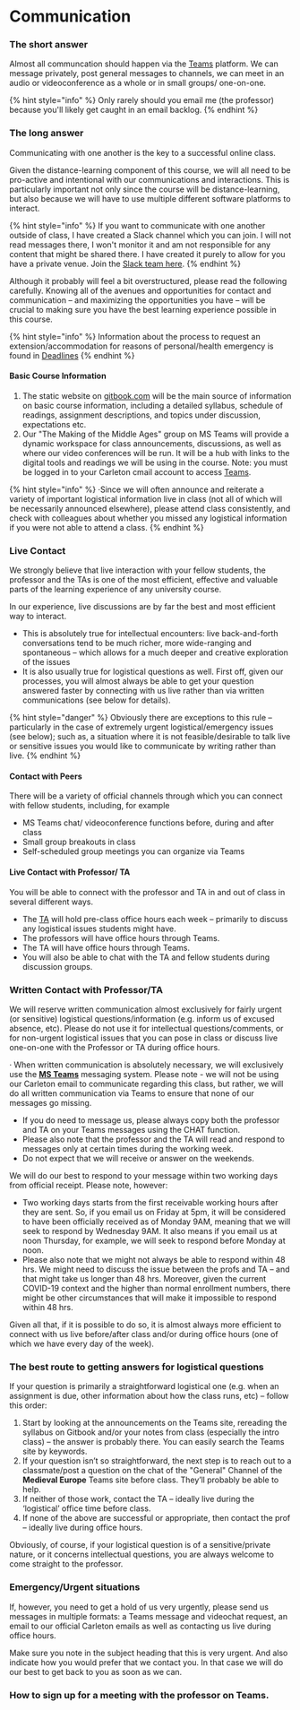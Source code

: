 # Communication

### The short answer

Almost all communcation should happen via the [Teams](../digital-tools/teams.md) platform. We can message privately, post general messages to channels, we can meet in an audio or videoconference as a whole or in small groups/ one-on-one.

{% hint style="info" %}
Only rarely should you email me \(the professor\) because you'll likely get caught in an email backlog. 
{% endhint %}

### The long answer

Communicating with one another is the key to a successful online class. 

Given the distance-learning component of this course, we will all need to be pro-active and intentional with our communications and interactions. This is particularly important not only since the course will be distance-learning, but also because we will have to use multiple different software platforms to interact.

{% hint style="info" %}
If you want to communicate with one another outside of class, I have created a Slack channel which you can join. I will not read messages there, I won't monitor it and am not responsible for any content that might be shared there. I have created it purely to allow for you have a private venue. Join the [Slack team here](https://join.slack.com/t/themakingofth-9xj7609/shared_invite/zt-gz9ve08l-uXsMeht_jzHzAOByEDL8Ng). 
{% endhint %}

Although it probably will feel a bit overstructured, please read the following carefully. Knowing all of the avenues and opportunities for contact and communication – and maximizing the opportunities you have – will be crucial to making sure you have the best learning experience possible in this course.

{% hint style="info" %}
Information about the process to request an extension/accommodation for reasons of personal/health emergency is found in [Deadlines](deadlines.md)
{% endhint %}

#### **Basic Course Information** 

1. The static website on [gitbook.com](https://app.gitbook.com/@marc-saurette/s/the-making-of-the-middle-ages/) will be the main source of information on basic course information, including a detailed syllabus, schedule of readings, assignment descriptions, and topics under discussion, expectations etc. 
2. Our "The Making of the Middle Ages" group on MS Teams will provide a dynamic workspace for class announcements, discussions, as well as where our video conferences will be run. It will be a hub with links to the digital tools and readings we will be using in the course.  Note: you must be logged in to your Carleton cmail account to access [Teams](). 

{% hint style="info" %}
·Since we will often announce and reiterate a variety of important logistical information live in class \(not all of which will be necessarily announced elsewhere\), please attend class consistently, and check with colleagues about whether you missed any logistical information if you were not able to attend a class.
{% endhint %}

### **Live Contact**

We strongly believe that live interaction with your fellow students, the professor and the TAs is one of the most efficient, effective and valuable parts of the learning experience of any university course. 

In our experience, live discussions are by far the best and most efficient way to interact. 

* This is absolutely true for intellectual encounters: live back-and-forth conversations tend to be much richer, more wide-ranging and spontaneous – which allows for a much deeper and creative exploration of the issues
*  It is also usually true for logistical questions as well. First off, given our processes, you will almost always be able to get your question answered faster by connecting with us live rather than via written communications \(see below for details\).

{% hint style="danger" %}
 Obviously there are exceptions to this rule – particularly in the case of extremely urgent logistical/emergency issues \(see below\); such as, a situation where it is not feasible/desirable to talk live or sensitive issues you would like to communicate by writing rather than live.
{% endhint %}

#### **Contact with Peers**

There will be a variety of official channels through which you can connect with fellow students, including, for example

* MS Teams chat/ videoconference functions before, during and after class
* Small group breakouts in class
* Self-scheduled group meetings you can organize via Teams

#### **Live Contact with Professor/ TA** 

You will be able to connect with the professor and TA in and out of class in several different ways. 

* The [TA]() will hold pre-class office hours each week – primarily to discuss any logistical issues students might have. 
* The professors will have office hours through Teams.
* The TA will have office hours through Teams.
* You will also be able to chat with the TA and fellow students during discussion groups.

### **Written Contact with Professor/TA**

We will reserve written communication almost exclusively for fairly urgent \(or sensitive\) logistical questions/information \(e.g. inform us of excused absence, etc\). Please do not use it for intellectual questions/comments, or for non-urgent logistical issues that you can pose in class or discuss live one-on-one with the Professor or TA during office hours.

·      When written communication is absolutely necessary, we will exclusively use the [**MS Teams**]() messaging system. Please note - we will not be using our Carleton email to communicate regarding this class, but rather, we will do all written communication via Teams to ensure that none of our messages go missing.

* If you do need to message us, please always copy both the professor and TA on your Teams messages using the CHAT function. 
* Please also note that the professor and the TA will read and respond to  messages only at certain times during the working week.
* Do not expect that we will receive or answer on the weekends.

We will do our best to respond to your message within two working days from official receipt. Please note, however:

* Two working days starts from the first receivable working hours after they are sent. So, if you email us on Friday at 5pm, it will be considered to have been officially received as of Monday 9AM, meaning that we will seek to respond by Wednesday 9AM. It also means if you email us at noon Thursday, for example, we will seek to respond before Monday at noon.
* Please also note that we might not always be able to respond within 48 hrs. We might need to discuss the issue between the profs and TA – and that might take us longer than 48 hrs. Moreover, given the current COVID-19 context and the higher than normal enrollment numbers, there might be other circumstances that will make it impossible to respond within 48 hrs.

Given all that, if it is possible to do so, it is almost always more efficient to connect with us live before/after class and/or during office hours \(one of which we have every day of the week\).

### **The best route to getting answers for logistical questions**

If your question is primarily a straightforward logistical one \(e.g. when an assignment is due, other information about how the class runs, etc\) – follow this order:

1. Start by looking at the announcements on the Teams site, rereading the syllabus on Gitbook and/or your notes from class \(especially the intro class\) – the answer is probably there. You can easily search the Teams site by keywords.
2. If your question isn’t so straightforward, the next step is to reach out to a classmate/post a question on the chat of the "General" Channel of the **Medieval Europe** Teams site before class. They’ll probably be able to help.
3. If neither of those work, contact the TA – ideally live during the ‘logistical’ office time before class.
4.  If none of the above are successful or appropriate, then contact the prof – ideally live during office hours.

Obviously, of course, if your logistical question is of a sensitive/private nature, or it concerns intellectual questions, you are always welcome to come straight to the professor.

### **Emergency/Urgent situations**

If, however, you need to get a hold of us very urgently, please send us messages in multiple formats: a Teams message and videochat request, an email to our official Carleton emails as well as contacting us live during office hours.

Make sure you note in the subject heading that this is very urgent. And also indicate how you would prefer that we contact you. In that case we will do our best to get back to you as soon as we can.

### How to sign up for a meeting with the professor on Teams. 

